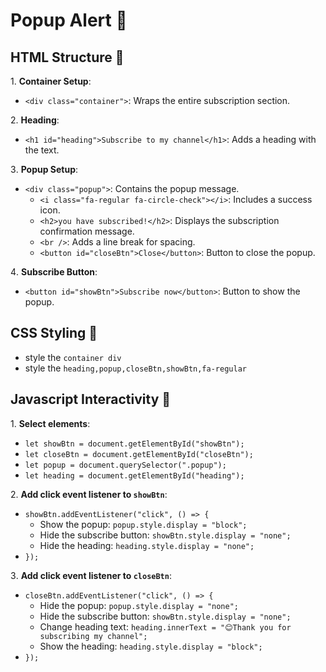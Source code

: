 # Popup Alert 🚨

## HTML Structure 🧱

1️. **Container Setup**:

   - `<div class="container">`: Wraps the entire subscription section.

2️. **Heading**:

   - `<h1 id="heading">Subscribe to my channel</h1>`: Adds a heading with the text.

3️. **Popup Setup**:

   - `<div class="popup">`: Contains the popup message.
     - `<i class="fa-regular fa-circle-check"></i>`: Includes a success icon.
     - `<h2>you have subscribed!</h2>`: Displays the subscription confirmation message.
     - `<br />`: Adds a line break for spacing.
     - `<button id="closeBtn">Close</button>`: Button to close the popup.

4️. **Subscribe Button**:

   - `<button id="showBtn">Subscribe now</button>`: Button to show the popup.

## CSS Styling 🌈

- style the `container div`
- style the `heading,popup,closeBtn,showBtn,fa-regular`

## Javascript Interactivity 🚀

1️. **Select elements**:

   - `let showBtn = document.getElementById("showBtn");`
   - `let closeBtn = document.getElementById("closeBtn");`
   - `let popup = document.querySelector(".popup");`
   - `let heading = document.getElementById("heading");`

2️. **Add click event listener to `showBtn`**:

   - `showBtn.addEventListener("click", () => {`
     - Show the popup: `popup.style.display = "block";`
     - Hide the subscribe button: `showBtn.style.display = "none";`
     - Hide the heading: `heading.style.display = "none";`
   - `});`

3️. **Add click event listener to `closeBtn`**:
   - `closeBtn.addEventListener("click", () => {`
     - Hide the popup: `popup.style.display = "none";`
     - Hide the subscribe button: `showBtn.style.display = "none";`
     - Change heading text: `heading.innerText = "😊Thank you for subscribing my channel";`
     - Show the heading: `heading.style.display = "block";`
   - `});`
